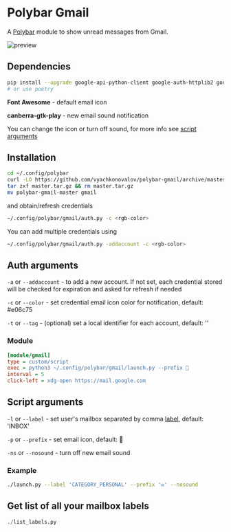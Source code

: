 # Polybar Gmail

A [Polybar](https://github.com/jaagr/polybar) module to show unread messages from Gmail.

![preview](https://github.com/vyachkonovalov/polybar-gmail/raw/master/preview.png)

## Dependencies

```sh
pip install --upgrade google-api-python-client google-auth-httplib2 google-auth-oauthlib
# or use poetry
```

**Font Awesome** - default email icon

**canberra-gtk-play** - new email sound notification

You can change the icon or turn off sound, for more info see [script arguments](#script-arguments)

## Installation

```sh
cd ~/.config/polybar
curl -LO https://github.com/vyachkonovalov/polybar-gmail/archive/master.tar.gz
tar zxf master.tar.gz && rm master.tar.gz
mv polybar-gmail-master gmail
```

and obtain/refresh credentials

```sh
~/.config/polybar/gmail/auth.py -c <rgb-color>
```

You can add multiple credentials using

```sh
~/.config/polybar/gmail/auth.py -addaccount -c <rgb-color>
```

## Auth arguments

`-a` or `--addaccount` - to add a new account. If not set, each credential stored will be checked for expiration and asked for refresh if needed

`-c` or `--color` - set credential email icon color for notification, default: #e06c75

`-t` or `--tag` - (optional) set a local identifier for each account, default: ''

### Module

```ini
[module/gmail]
type = custom/script
exec = python3 ~/.config/polybar/gmail/launch.py --prefix 
interval = 5
click-left = xdg-open https://mail.google.com
```

## Script arguments

`-l` or `--label` - set user's mailbox separated by comma [label](https://developers.google.com/gmail/api/v1/reference/users/labels/list), default: 'INBOX'

`-p` or `--prefix` - set email icon, default: 

`-ns` or `--nosound` - turn off new email sound

### Example

```sh
./launch.py --label 'CATEGORY_PERSONAL' --prefix '✉' --nosound
```

## Get list of all your mailbox labels

```python
./list_labels.py
```
